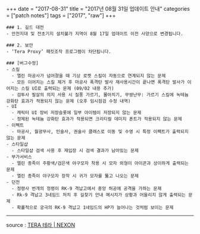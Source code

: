 +++
date = "2017-08-31"
title = "2017년 08월 31일 업데이트 안내"
categories = ["patch notes"]
tags = ["2017", "raw"]
+++

```
### 1. 길드 대전
- 안전지대 및 전초기지 설치불가 지역이 8월 17일 업데이트 이전 사양으로 변경됩니다.

### 2. 보안
- ‘Tera Proxy’ 패킷조작 프로그램이 차단됩니다.

### [버그수정]
- 스킬
  - 엘린 마공사가 넘어졌을 때 기상 로켓 스킬이 자동으로 연계되지 않는 문제
  - 모든 이어지는 스킬 제거 후 마공사 폭격탄 발사 재사용시간이 끝나면 폭격탄 발사가 이어지는 스킬 UI로 출력되는 문제 (09/02 내용 추가)
  - 검투사 필살의 의지 사용 시 질풍 가르기, 몰아치기, 무쌍난무: 가르기 스킬에 녹테늄 강화탄 효과가 적용되지 않는 문제 (오후 임시점검 수정 내역)
- UI
  - 캐릭터 UI 장비 저장슬롯에 일부 아이템이 저장되지 않는 문제
  - 정제된 녹테늄 강화탄 효과가 적용되면 크리티컬 데미지 폰트가 적용되지 않는 문제
- 이펙트
  - 마공사, 월광무사, 인술사, 권술사 클래스로 이동 및 수영 시 특정 이펙트가 출력되지 않는 문제
- 스타일샵
  - 스타일샵 검색 사용 후 재입장 시 검색 결과가 남아있는 문제
- 부가서비스
  - 엘린 종족이 주황색/검은색 야구모자 착용 시 모자 외형이 아이콘과 상이하게 출력되는 문제
  - 엘린 종족이 야구모자 장착 시 귀가 모자를 뚫고 나오는 문제
- 던전
  - 정령사 번개의 정령이 RK-9 격납고에서 중앙 허공에 공격을 가하는 문제
  - Rk-9 격납고 3네임드 처치 후 길찾기 안내 메시지가 상황과 어울리지 않게 출력되는 문제
  - 확률적으로 궁극의 RK-9 격납고 1네임드의 HP가 늘어나는 것처럼 보이는 문제
```

----

source : [TERA 테라 | NEXON](http://tera.nexon.com/news/update/view.aspx?n4articlesn=295)
